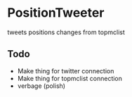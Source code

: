 # PositionTweeter
tweets positions changes from topmclist

Todo
----


 - Make thing for twitter connection
 - Make thing for topmclist connection 
 - verbage (polish) 

